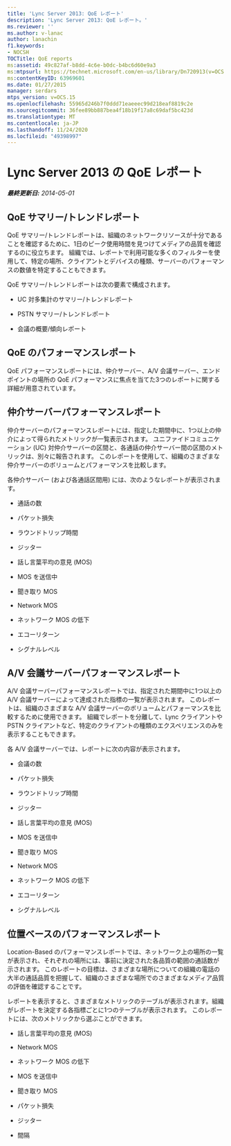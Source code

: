 ```yaml
---
title: 'Lync Server 2013: QoE レポート'
description: 'Lync Server 2013: QoE レポート。'
ms.reviewer: ''
ms.author: v-lanac
author: lanachin
f1.keywords:
- NOCSH
TOCTitle: QoE reports
ms:assetid: 49c827af-b8dd-4c6e-b0dc-b4bc6d60e9a3
ms:mtpsurl: https://technet.microsoft.com/en-us/library/Dn720913(v=OCS.15)
ms:contentKeyID: 63969601
ms.date: 01/27/2015
manager: serdars
mtps_version: v=OCS.15
ms.openlocfilehash: 55965d246b7f0ddd71eaeeec99d218eaf8819c2e
ms.sourcegitcommit: 36fee89bb887bea4f18b19f17a8c69daf5bc423d
ms.translationtype: MT
ms.contentlocale: ja-JP
ms.lasthandoff: 11/24/2020
ms.locfileid: "49398997"
---
```

# <a name="qoe-reports-in-lync-server-2013"></a>Lync Server 2013 の QoE レポート

<div data-xmlns="http://www.w3.org/1999/xhtml">

<div class="topic" data-xmlns="http://www.w3.org/1999/xhtml" data-msxsl="urn:schemas-microsoft-com:xslt" data-cs="https://msdn.microsoft.com/">

<div data-asp="https://msdn2.microsoft.com/asp">



</div>

<div id="mainSection">

<div id="mainBody">

<span> </span>

_**最終更新日:** 2014-05-01_

<div>

## <a name="qoe-summarytrend-reports"></a>QoE サマリー/トレンドレポート

QoE サマリー/トレンドレポートは、組織のネットワークリソースが十分であることを確認するために、1日のピーク使用時間を見つけてメディアの品質を確認するのに役立ちます。 組織では、レポートで利用可能な多くのフィルターを使用して、特定の場所、クライアントとデバイスの種類、サーバーのパフォーマンスの数値を特定することもできます。

QoE サマリー/トレンドレポートは次の要素で構成されます。

  - UC 対多集計のサマリー/トレンドレポート

  - PSTN サマリー/トレンドレポート

  - 会議の概要/傾向レポート

</div>

<div>

## <a name="qoe-performance-reports"></a>QoE のパフォーマンスレポート

QoE パフォーマンスレポートには、仲介サーバー、A/V 会議サーバー、エンドポイントの場所の QoE パフォーマンスに焦点を当てた3つのレポートに関する詳細が用意されています。

</div>

<div>

## <a name="mediation-server-performance-report"></a>仲介サーバーパフォーマンスレポート

仲介サーバーのパフォーマンスレポートには、指定した期間中に、1つ以上の仲介によって得られたメトリックが一覧表示されます。 ユニファイドコミュニケーション (UC) 対仲介サーバーの区間と、各通話の仲介サーバー間の区間のメトリックは、別々に報告されます。 このレポートを使用して、組織のさまざまな仲介サーバーのボリュームとパフォーマンスを比較します。

各仲介サーバー (および各通話区間用) には、次のようなレポートが表示されます。

  - 通話の数

  - パケット損失

  - ラウンドトリップ時間

  - ジッター

  - 話し言葉平均の意見 (MOS)

  - MOS を送信中

  - 聞き取り MOS

  - Network MOS

  - ネットワーク MOS の低下

  - エコーリターン

  - シグナルレベル

</div>

<div>

## <a name="av-conferencing-server-performance-report"></a>A/V 会議サーバーパフォーマンスレポート

A/V 会議サーバーパフォーマンスレポートでは、指定された期間中に1つ以上の A/V 会議サーバーによって達成された指標の一覧が表示されます。 このレポートは、組織のさまざまな A/V 会議サーバーのボリュームとパフォーマンスを比較するために使用できます。 組織でレポートを分離して、Lync クライアントや PSTN クライアントなど、特定のクライアントの種類のエクスペリエンスのみを表示することもできます。

各 A/V 会議サーバーでは、レポートに次の内容が表示されます。

  - 会議の数

  - パケット損失

  - ラウンドトリップ時間

  - ジッター

  - 話し言葉平均の意見 (MOS)

  - MOS を送信中

  - 聞き取り MOS

  - Network MOS

  - ネットワーク MOS の低下

  - エコーリターン

  - シグナルレベル

</div>

<div>

## <a name="location-based-performance-report"></a>位置ベースのパフォーマンスレポート

Location-Based のパフォーマンスレポートでは、ネットワーク上の場所の一覧が表示され、それぞれの場所には、事前に決定された各品質の範囲の通話数が示されます。 このレポートの目標は、さまざまな場所についての組織の電話の大半の通話品質を把握して、組織のさまざまな場所でのさまざまなメディア品質の評価を確認することです。

レポートを表示すると、さまざまなメトリックのテーブルが表示されます。組織がレポートを決定する各指標ごとに1つのテーブルが表示されます。 このレポートには、次のメトリックから選ぶことができます。

  - 話し言葉平均の意見 (MOS)

  - Network MOS

  - ネットワーク MOS の低下

  - MOS を送信中

  - 聞き取り MOS

  - パケット損失

  - ジッター

  - 間隔

</div>

</div>

<span> </span>

</div>

</div>

</div>

